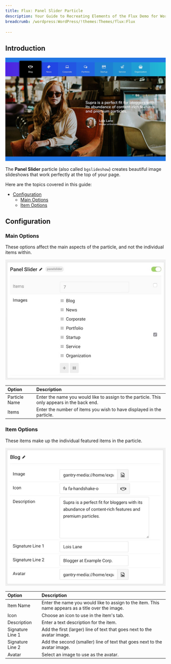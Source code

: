 ```yaml
---
title: Flux: Panel Slider Particle
description: Your Guide to Recreating Elements of the Flux Demo for WordPress
breadcrumb: /wordpress:WordPress/!themes:Themes/flux:Flux

---
```


## Introduction

![](assets/particle_panel1.jpeg)

The **Panel Slider** particle (also called `bgslideshow`) creates beautiful image slideshows that work perfectly at the top of your page.

Here are the topics covered in this guide:

* [Configuration](#configuration)
    - [Main Options](#main-options)
    - [Item Options](#item-options)

## Configuration

### Main Options 

These options affect the main aspects of the particle, and not the individual items within.

![](assets/particle_panel2.jpeg)

| Option        | Description                                                                                 |
| :-----        | :-----                                                                                      |
| Particle Name | Enter the name you would like to assign to the particle. This only appears in the back end. |
| Items         | Enter the number of items you wish to have displayed in the particle.                       |

### Item Options

These items make up the individual featured items in the particle.

![](assets/particle_panel3.jpeg)

| Option           | Description                                                                                       |
| :-----           | :-----                                                                                            |
| Item Name        | Enter the name you would like to assign to the item. This name appears as a title over the image. |
| Icon             | Choose an icon to use in the item's tab.                                                          |
| Description      | Enter a text description for the item.                                                            |
| Signature Line 1 | Add the first (larger) line of text that goes next to the avatar image.                           |
| Signature Line 2 | Add the second (smaller) line of text that goes next to the avatar image.                         |
| Avatar           | Select an image to use as the avatar.                                                             |



